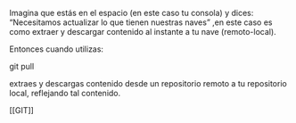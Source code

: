 Imagina que estás en el espacio (en este caso tu consola) y dices: “Necesitamos actualizar lo que tienen nuestras naves” ,en este caso es como extraer y descargar contenido al instante a tu nave (remoto-local). 

Entonces cuando utilizas: 

git pull 

extraes y descargas contenido desde un repositorio remoto a tu repositorio local, reflejando tal contenido.

[[GIT]]